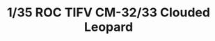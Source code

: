 ---
layout: product
title: "1/35 ROC TIFV CM-32/33 Clouded Leopard"
price: "7900" 
desc: "Maketa"
img_path: "/assets/img/AFV35320.webp"
brand: "N/A"
available: false
special_offer: false
new: false
soon: false
cat: "010000"
subcat: "015100"
subsubcat: "0N/A"
sifra: "AFV35320"
popular: false
---